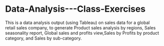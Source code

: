 # Data-Analysis---Class-Exercises
This is a data analysis output (using Tableau) on sales data for a global retail sales company, to generate Product sales analysis by regions, Sales seasonality report, Global sales and profits view,Sales by Profits by product category, and Sales by sub-category.
